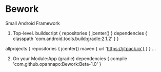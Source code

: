 # Bework
Small Android Framework


1. Top-level. 
buildscript {
    repositories {
        jcenter()
    }
    dependencies {
        classpath 'com.android.tools.build:gradle:2.1.2'
    }
}

allprojects {
    repositories {
        jcenter()
        maven { url 'https://jitpack.io'}
    }
}
...



2. On your Module:App (gradle)
dependencies {
    compile 'com.github.opannapo:Bework:Beta-1.0'
}


